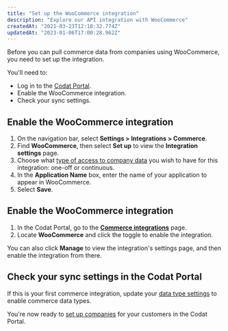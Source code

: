 ```yaml
---
title: "Set up the WooCommerce integration"
description: "Explore our API integration with WooCommerce"
createdAt: "2021-03-23T12:18:32.774Z"
updatedAt: "2023-01-06T17:00:28.962Z"
---
```


Before you can pull commerce data from companies using WooCommerce, you need to set up the integration.

You'll need to:

- Log in to the <a className="external" href="https://app.codat.io/" target="_blank">Codat Portal</a>.
- Enable the WooCommerce integration.
- Check your sync settings.

## Enable the WooCommerce integration

1. On the navigation bar, select **Settings > Integrations > Commerce**.
2. Find **WooCommerce**, then select **Set up** to view the **Integration settings** page.
3. Choose what [type of access to company data](/data-sync-settings) you wish to have for this integration: one-off or continuous.
4. In the **Application Name** box, enter the name of your application to appear in WooCommerce.
5. Select **Save**.

## Enable the WooCommerce integration

1. In the Codat Portal, go to the <a className="external" href="https://app.codat.io/settings/integrations/commerce" target="blank">**Commerce integrations**</a> page.
2. Locate **WooCommerce** and click the toggle to enable the integration.

You can also click **Manage** to view the integration's settings page, and then enable the integration from there.

## Check your sync settings in the Codat Portal

If this is your first commerce integration, update your [data type settings](/integrations/commerce/commerce-sync-settings) to enable commerce data types.

You're now ready to [set up companies](/other/portal/companies#add-a-new-company) for your customers in the Codat Portal.
